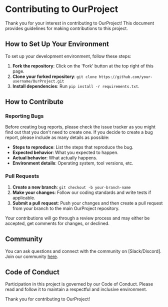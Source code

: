 # Contributing to OurProject

Thank you for your interest in contributing to OurProject! This document provides guidelines for making contributions to this project.

## How to Set Up Your Environment

To set up your development environment, follow these steps:
1. **Fork the repository**: Click on the 'Fork' button at the top right of this page.
2. **Clone your forked repository**: `git clone https://github.com/your-username/OurProject.git`
3. **Install dependencies**: Run `pip install -r requirements.txt`.

## How to Contribute

### Reporting Bugs
Before creating bug reports, please check the issue tracker as you might find out that you don't need to create one. If you decide to create a bug report, please include as many details as possible:
- **Steps to reproduce**: List the steps that reproduce the bug.
- **Expected behavior**: What you expected to happen.
- **Actual behavior**: What actually happens.
- **Environment details**: Operating system, tool versions, etc.

### Pull Requests
1. **Create a new branch**: `git checkout -b your-branch-name`
2. **Make your changes**: Follow our coding standards and write tests if applicable.
3. **Submit a pull request**: Push your changes and then create a pull request from your branch to the main OurProject repository.

Your contributions will go through a review process and may either be accepted, get comments for changes, or declined.

## Community
You can ask questions and connect with the community on [Slack/Discord]. Join our community [here](link).

## Code of Conduct
Participation in this project is governed by our Code of Conduct. Please read and follow it to maintain a respectful and inclusive environment.

Thank you for contributing to OurProject!
